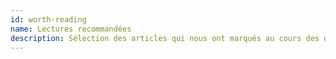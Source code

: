 ```yaml
---
id: worth-reading
name: Lectures recommandées
description: Sélection des articles qui nous ont marqués au cours des derniers jours
---
```

